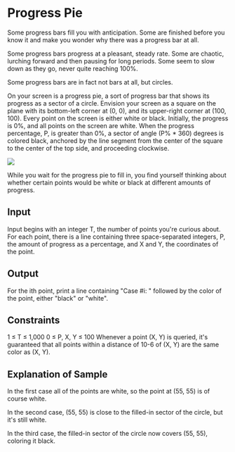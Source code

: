 # Progress Pie

Some progress bars fill you with anticipation. Some are finished before you know it and make you wonder why there was a progress bar at all.

Some progress bars progress at a pleasant, steady rate. Some are chaotic, lurching forward and then pausing for long periods. Some seem to slow down as they go, never quite reaching 100%.

Some progress bars are in fact not bars at all, but circles.

On your screen is a progress pie, a sort of progress bar that shows its progress as a sector of a circle. Envision your screen as a square on the plane with its bottom-left corner at (0, 0), and its upper-right corner at (100, 100). Every point on the screen is either white or black. Initially, the progress is 0%, and all points on the screen are white. When the progress percentage, P, is greater than 0%, a sector of angle (P% * 360) degrees is colored black, anchored by the line segment from the center of the square to the center of the top side, and proceeding clockwise.

![](tuzpjo7.png?raw=true)

While you wait for the progress pie to fill in, you find yourself thinking about whether certain points would be white or black at different amounts of progress.

## Input
Input begins with an integer T, the number of points you're curious about. For each point, there is a line containing three space-separated integers, P, the amount of progress as a percentage, and X and Y, the coordinates of the point.

## Output
For the ith point, print a line containing "Case #i: " followed by the color of the point, either "black" or "white".

## Constraints
1 ≤ T ≤ 1,000 
0 ≤ P, X, Y ≤ 100 
Whenever a point (X, Y) is queried, it's guaranteed that all points within a distance of 10-6 of (X, Y) are the same color as (X, Y).

## Explanation of Sample
In the first case all of the points are white, so the point at (55, 55) is of course white.

In the second case, (55, 55) is close to the filled-in sector of the circle, but it's still white.

In the third case, the filled-in sector of the circle now covers (55, 55), coloring it black.